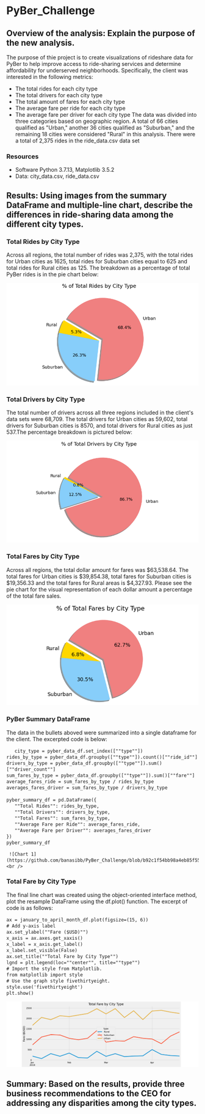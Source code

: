 # PyBer_Challenge
## Overview of the analysis: Explain the purpose of the new analysis.
The purpose of thie project is to create visualizations of rideshare data for PyBer to help improve access to ride-sharing services and determine affordability for underserved neighborhoods. Specifically, the client was interested in the following metrics:
- The total rides for each city type
- The total drivers for each city type
- The total amount of fares for each city type
- The average fare per ride for each city type
- The average fare per driver for each city type
The data was divided into three categories based on geographic region. A total of 66 cities qualified as "Urban," another 36 cities qualified as "Suburban," and the remaining 18 cities were considered "Rural" in this analysis. There were a total of 2,375 rides in the ride_data.csv data set
### Resources
- Software Python 3.7.13, Matplotlib 3.5.2
- Data: city_data.csv, ride_data.csv
## Results: Using images from the summary DataFrame and multiple-line chart, describe the differences in ride-sharing data among the different city types.
### Total Rides by City Type
Across all regions, the total number of rides was 2,375, with the total rides for Urban cities as 1625, total rides for Suburban cities equal to 625 and total rides for Rural cities as 125. The breakdown as a percentage of total PyBer rides is in the pie chart below:<br />

![Chart 4](https://github.com/banasibb/PyBer_Challenge/blob/14d2de6b8cb327daaf58c95ffa0faef100c95097/Analysis/Pie%20total%20rides%20by%20city%20type.png)<br />

### Total Drivers by City Type
The total number of drivers across all three regions included in the client's data sets were 68,709. The total drivers for Urban cities as 59,602, total drivers for Suburban cities is 8570, and total drivers for Rural cities as just 537.The percentage breakdown is pictured below:<br />

![Chart 5](https://github.com/banasibb/PyBer_Challenge/blob/14d2de6b8cb327daaf58c95ffa0faef100c95097/Analysis/Pie%20Total%20Drivers%20by%20City%20Type.png)<br />
### Total Fares by City Type
Across all regions, the total dollar amount for fares was $63,538.64. The total fares for Urban cities is $39,854.38, total fares for Suburban cities is $19,356.33 and the total fares for Rural areas is $4,327.93. Please see the pie chart for the visual representation of each dollar amount a percentage of the total fare sales.<br />

![Chart 3](https://github.com/banasibb/PyBer_Challenge/blob/14d2de6b8cb327daaf58c95ffa0faef100c95097/Analysis/Pie%20Total%20Fares%20by%20City%20Type.png)<br />


### PyBer Summary DataFrame
The data in the bullets aboved were summarized into a single dataframe for the client. The excerpted code is below:
 ```
    city_type = pyber_data_df.set_index([""type""])
rides_by_type = pyber_data_df.groupby([""type""]).count()[""ride_id""]
drivers_by_type = pyber_data_df.groupby([""type""]).sum()[""driver_count""]
sum_fares_by_type = pyber_data_df.groupby([""type""]).sum()[""fare""]
average_fares_ride = sum_fares_by_type / rides_by_type
averages_fares_driver = sum_fares_by_type / drivers_by_type

pyber_summary_df = pd.DataFrame({
    ""Total Rides"": rides_by_type,
    ""Total Drivers"": drivers_by_type,
    ""Total Fares"": sum_fares_by_type, 
    ""Average Fare per Ride"": average_fares_ride,
    ""Average Fare per Driver"": averages_fares_driver
})
pyber_summary_df
  ```
     ![Chart 1](https://github.com/banasibb/PyBer_Challenge/blob/b92c1f54bb98a4eb85f556feca867702e6d5be68/Analysis/pyber_summary_df.png)<br />
### Total Fare by City Type
The final line chart was created using the object-oriented interface method, plot the resample DataFrame using the df.plot() function. The excerpt of code is as follows:
 ```
ax = january_to_april_month_df.plot(figsize=(15, 6))
# Add y-axis label
ax.set_ylabel(""Fare ($USD)"")
x_axis = ax.axes.get_xaxis()
x_label = x_axis.get_label()
x_label.set_visible(False)
ax.set_title(""Total Fare by City Type"")
lgnd = plt.legend(loc=""center"", title=""type"")
# Import the style from Matplotlib.
from matplotlib import style
# Use the graph style fivethirtyeight.
style.use('fivethirtyeight')
plt.show()
  ```
![Chart 2](https://github.com/banasibb/PyBer_Challenge/blob/b92c1f54bb98a4eb85f556feca867702e6d5be68/Analysis/pyber_fare_summary.png)<br />


## Summary: Based on the results, provide three business recommendations to the CEO for addressing any disparities among the city types.
